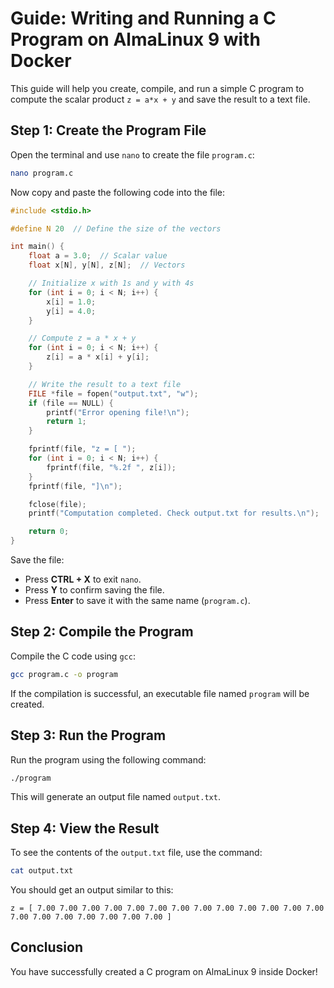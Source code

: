 # Guide: Writing and Running a C Program on AlmaLinux 9 with Docker

This guide will help you create, compile, and run a simple C program to compute the scalar product `z = a*x + y` and save the result to a text file.

## Step 1: Create the Program File  
Open the terminal and use `nano` to create the file `program.c`:
```sh
nano program.c
```
Now copy and paste the following code into the file:

```c
#include <stdio.h>

#define N 20  // Define the size of the vectors

int main() {
    float a = 3.0;  // Scalar value
    float x[N], y[N], z[N];  // Vectors

    // Initialize x with 1s and y with 4s
    for (int i = 0; i < N; i++) {
        x[i] = 1.0;
        y[i] = 4.0;
    }

    // Compute z = a * x + y
    for (int i = 0; i < N; i++) {
        z[i] = a * x[i] + y[i];
    }

    // Write the result to a text file
    FILE *file = fopen("output.txt", "w");
    if (file == NULL) {
        printf("Error opening file!\n");
        return 1;
    }

    fprintf(file, "z = [ ");
    for (int i = 0; i < N; i++) {
        fprintf(file, "%.2f ", z[i]);
    }
    fprintf(file, "]\n");

    fclose(file);
    printf("Computation completed. Check output.txt for results.\n");

    return 0;
}
```

Save the file:  
- Press **CTRL + X** to exit `nano`.  
- Press **Y** to confirm saving the file.  
- Press **Enter** to save it with the same name (`program.c`).

## Step 2: Compile the Program  
Compile the C code using `gcc`:
```sh
gcc program.c -o program
```
If the compilation is successful, an executable file named `program` will be created.

## Step 3: Run the Program  
Run the program using the following command:
```sh
./program
```
This will generate an output file named `output.txt`.

## Step 4: View the Result  
To see the contents of the `output.txt` file, use the command:
```sh
cat output.txt
```
You should get an output similar to this:
```
z = [ 7.00 7.00 7.00 7.00 7.00 7.00 7.00 7.00 7.00 7.00 7.00 7.00 7.00 7.00 7.00 7.00 7.00 7.00 7.00 7.00 ]
```

## Conclusion  
You have successfully created a C program on AlmaLinux 9 inside Docker!
